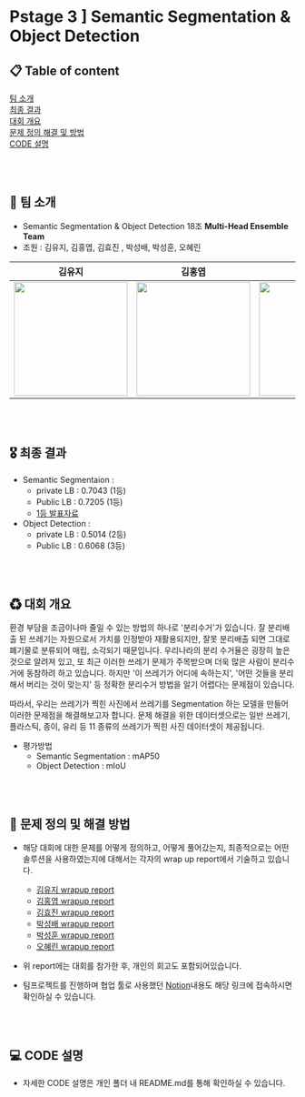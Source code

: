 # Pstage 3 ] Semantic Segmentation & Object Detection

## 📋 Table of content

[팀 소개](#Team)<br>
[최종 결과](#Result)<br>
[대회 개요](#Overview)<br>
[문제 정의 해결 및 방법](#Solution)<br>
[CODE 설명](#Code)<br>

<br></br>
## 👋 팀 소개 <a name = 'Team'></a>

- Semantic Segmentation & Object Detection 18조 **Multi-Head Ensemble Team**
- 조원 : 김유지, 김홍엽, 김효진 , 박성배, 박성훈, 오혜린

|                                                                                      김유지                                                                                      |                                                            김홍엽                                                             |                                                          김효진                                                           |                                                            박성배                                                            |                                                            박성훈                                                             |                                                         오혜린                                                             |                                                            
| :------------------------------------------------------------------------------------------------------------------------------------------------------------------------------: | :----------------------------------------------------------------------------------------------------------------------------: | :-----------------------------------------------------------------------------------------------------------------------: | :--------------------------------------------------------------------------------------------------------------------------: | :---------------------------------------------------------------------------------------------------------------------------: | :------------------------------------------------------------------------------------------------------------------------------------------------------------------------------: | 
| <a href='https://github.com/ug-kim'><img src='https://avatars.githubusercontent.com/u/38632805?v=4' width='200px'/></a> | <a href='https://github.com/MaiHon'><img src='https://avatars.githubusercontent.com/u/41847456?v=4' width='200px'/></a> | <a href='https://github.com/vim-hjk'><img src='https://avatars.githubusercontent.com/u/77153072?v=4' width='200px'/></a> | <a href='https://github.com/songbae'><img src='https://avatars.githubusercontent.com/u/65913073?v=4' width='200px'/></a> | <a href='https://github.com/seong0905'><img src='https://avatars.githubusercontent.com/u/70629496?v=4' width='200px'/></a> | <a href='https://github.com/Hyerin-oh'><img src='https://avatars.githubusercontent.com/u/68813518?s=400&u=e5300247dc2b04f5cf57265a6f2e1cc0987e6d08&v=4' width='200px'/></a> 

<br></br>
## 🎖 최종 결과 <a name = 'Result'></a>
- Semantic Segmentaion :
    - private LB : 0.7043 (1등)
    - Public LB :  0.7205 (1등)
    - [1등 발표자료](https://www.notion.so/MultiHead_Ensemble-a6d4e3db725a4588ab18ab7ea2551c92#0ace36d4004d4f17913cc543888fa0bd) 
- Object Detection :
    - private LB : 0.5014 (2등)
    - Public LB :  0.6068 (3등)

<br></br>
## ♻ 대회 개요 <a name = 'Overview'></a>
환경 부담을 조금이나마 줄일 수 있는 방법의 하나로 '분리수거'가 있습니다. 잘 분리배출 된 쓰레기는 자원으로서 가치를 인정받아 재활용되지만, 잘못 분리배출 되면 그대로 폐기물로 분류되어 매립, 소각되기 때문입니다. 우리나라의 분리 수거율은 굉장히 높은 것으로 알려져 있고, 또 최근 이러한 쓰레기 문제가 주목받으며 더욱 많은 사람이 분리수거에 동참하려 하고 있습니다. 하지만 '이 쓰레기가 어디에 속하는지', '어떤 것들을 분리해서 버리는 것이 맞는지' 등 정확한 분리수거 방법을 알기 어렵다는 문제점이 있습니다.

따라서, 우리는 쓰레기가 찍힌 사진에서 쓰레기를 Segmentation 하는 모델을 만들어 이러한 문제점을 해결해보고자 합니다. 문제 해결을 위한 데이터셋으로는 일반 쓰레기, 플라스틱, 종이, 유리 등 11 종류의 쓰레기가 찍힌 사진 데이터셋이 제공됩니다.

- 평가방법 
    - Semantic Segmentation : mAP50 
    - Object Detection : mIoU

<br></br>
## 📝 문제 정의 및 해결 방법 <a name = 'Solution'></a>
- 해당 대회에 대한 문제를 어떻게 정의하고, 어떻게 풀어갔는지, 최종적으로는 어떤 솔루션을 사용하였는지에 대해서는 각자의 wrap up report에서 기술하고 있습니다. 
    - [김유지 wrapup report](https://www.notion.so/Object-Segmentation-798ebd0a47d544bc95148cff5804a600)
    - [김홍엽 wrapup report](https://maihon.oopy.io/study/boostcamp/p-stage/segmentation-detection/wrapup-report)
    - [김효진 wrapup report](https://vimhjk.oopy.io/f31d818e-5128-4a2e-b860-07022002cb48)
    - [박성배 wrapup report](https://songbae.oopy.io/2da200fe-28cf-4c3e-ae7b-f64b312a30dc)
    - [박성훈 wrapup report](https://www.notion.so/Wrap-Up-Report-Stage-3-4ff86742dfb14a4383f620b7fbe13fd1)
    - [오혜린 wrapup report](https://www.notion.so/Wrap-up-Pstage3-Semantic-Segmentation-2679c48f500a40f5bf7d7ffb227b8e46)

- 위 report에는 대회를 참가한 후, 개인의 회고도 포함되어있습니다. 
- 팀프로젝트를 진행하며 협업 툴로 사용했던 [Notion](https://www.notion.so/1cdc0eddd3d649b68eebd94e27dc8655?v=b17e11d3c44148bc80dddf4c24b9cabf)내용도 해당 링크에 접속하시면 확인하실 수 있습니다.

<br></br>
## 💻 CODE 설명<a name = 'Code'></a>
- 자세한 CODE 설명은 개인 폴더 내 README.md를 통해 확인하실 수 있습니다. 
